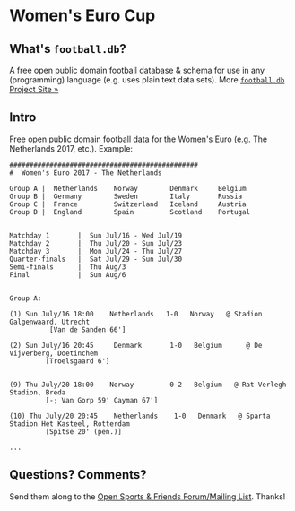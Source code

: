 # Women's Euro Cup

## What's `football.db`?

A free open public domain football database & schema
for use in any (programming) language (e.g. uses plain text data sets).
More [`football.db` Project Site »](http://openfootball.github.io)

## Intro

Free open public domain football data for the Women's Euro (e.g. The Netherlands 2017, etc.). Example:

```
###############################################
#  Women's Euro 2017 - The Netherlands

Group A |  Netherlands    Norway        Denmark     Belgium
Group B |  Germany        Sweden        Italy       Russia
Group C |  France         Switzerland   Iceland     Austria
Group D |  England        Spain         Scotland    Portugal


Matchday 1       |  Sun Jul/16 - Wed Jul/19
Matchday 2       |  Thu Jul/20 - Sun Jul/23
Matchday 3       |  Mon Jul/24 - Thu Jul/27
Quarter-finals   |  Sat Jul/29 - Sun Jul/30
Semi-finals      |  Thu Aug/3
Final            |  Sun Aug/6


Group A:

(1) Sun July/16 18:00    Netherlands   1-0   Norway   @ Stadion Galgenwaard, Utrecht
          [Van de Sanden 66']

(2) Sun July/16 20:45     Denmark       1-0   Belgium      @ De Vijverberg, Doetinchem
         [Troelsgaard 6']


(9) Thu July/20 18:00    Norway         0-2   Belgium   @ Rat Verlegh Stadion, Breda
         [-; Van Gorp 59' Cayman 67']

(10) Thu July/20 20:45    Netherlands    1-0   Denmark   @ Sparta Stadion Het Kasteel, Rotterdam
         [Spitse 20' (pen.)]

...
```

## Questions? Comments?

Send them along to the
[Open Sports & Friends Forum/Mailing List](http://groups.google.com/group/opensport).
Thanks!
